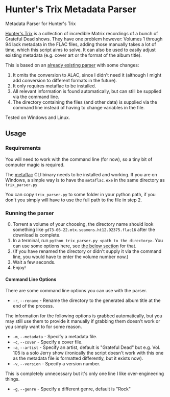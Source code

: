 # Hunter's Trix Metadata Parser
Metadata Parser for Hunter's Trix

[Hunter's Trix](https://www.facebook.com/GratefulDeadTrix) is a collection of 
incredible Matrix recordings of a bunch of Grateful Dead shows.
They have one problem however: Volumes 1 through 94 lack metadata in the FLAC
files, adding those manually takes a lot of time, which this script aims to solve.
It can also be used to easily adjust existing metadata (e.g. cover art or the 
format of the album title).

This is based on an [already existing parser](https://github.com/shacker/trix) 
with some changes:
1. It omits the conversion to ALAC, since I didn't need it
(although I might add conversion to different formats in the future).
2. It only requires metaflac to be installed.
3. All relevant information is found automatically, but can still be supplied via
the command line.
4. The directory containing the files (and other data) is supplied via the 
command line instead of having to change variables in the file.

Tested on Windows and Linux.

## Usage
### Requirements
You will need to work with the command line (for now), so a tiny bit of
computer magic is required.

The [metaflac](https://xiph.org/flac/documentation_tools_metaflac.html) CLI binary
needs to be installed and working. If you are on Windows, a simple way is to have
the ``metaflac.exe`` in the same directory as ``trix_parser.py``

You can copy ```trix_parser.py``` to some folder in your python path, if you don't
you simply will have to use the full path to the file in step 2.

### Running the parser
0. Torrent a volume of your choosing, the directory name should look something 
like ``gd73-06-22.mtx.seamons.ht12.92375.flac16`` after the download is complete.
1. In a terminal, run ```python trix_parser.py <path to the directory>```. 
You can use some options here, see [the below section](#command-line-options) 
for that.
2. (If you have renamed the directory or didn't supply it via the command line,
you would have to enter the volume number now.)
3. Wait a few seconds.
4. Enjoy!

#### Command Line Options
There are some command line options you can use with the parser.

- ``-r``, ``--rename`` - Rename the directory to the generated album title 
at the end of the process.

The information for the following options is grabbed automatically, but you
may still use them to provide it manually if grabbing them doesn't work or
you simply want to for some reason.
- ``-m``, ``--metadata`` - Specify a metadata file.
- ``-c``, ``--cover`` - Specify a cover file.
- ``-a``, ``--artist`` - Specify an artist, default is "Grateful Dead" but e.g.
Vol. 105 is a solo Jerry show (ironically the script doesn't work with this one
as the metadata file is formatted differently, but it exists now).
- ``-v``, ``--version`` - Specify a version number.

This is completely unnecessary but it's only one line I like 
over-engineering things.
- ``-g``, ``--genre`` - Specify a different genre, default is "Rock"

